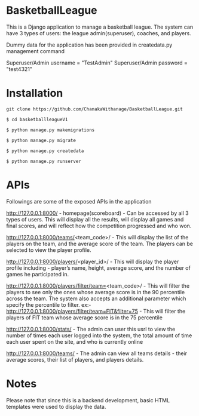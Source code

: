# BasketballLeague

This is a Django application to manage a basketball league.
The system can have 3 types of users: the league admin(superuser), coaches, and players.

Dummy data for the application has been provided in createdata.py management command

Superuser/Admin username = "TestAdmin"
Superuser/Admin password = "test4321"

# Installation

`git clone https://github.com/ChanakaWithanage/BasketballLeague.git`

`$ cd basketballleagueV1`

`$ python manage.py makemigrations`

`$ python manage.py migrate`

`$ python manage.py createdata`

`$ python manage.py runserver`

# APIs

Followings are some of the exposed APIs in the application

http://127.0.0.1:8000/ - homepage(scoreboard) - Can be accessed by all 3 types of users. This will display all the results, will display all games and final scores, and will reflect how the competition progressed and who won.

http://127.0.0.1:8000/teams/<team_code>/ - This will display the list of the players on the team, and the average score of the team. The players can be selected to view the player profile.

http://127.0.0.1:8000/players/<player_id>/ - This will display the player profile including - player’s name, height, average score, and the number of games he participated in.

http://127.0.0.1:8000/players/filter/team=<team_code>/ - This will filter the players to see only the ones whose average score is in the 90 percentile across the team.
The system also accepts an additional parameter which specify the percentile to filter.
ex:- http://127.0.0.1:8000/players/filter/team=FIT&filter=75 - This will filter the players of FIT team whose average score is in the 75 percentile

http://127.0.0.1:8000/stats/ - The admin can user this usrl to view the number of times each user logged into the system, the total amount of time each user spent on the site, and who is currently online

http://127.0.0.1:8000/teams/ - The admin can view all teams details - their average scores, their list of players, and players details.

# Notes

Please note that since this is a backend development, basic HTML templates were used to display the data.


